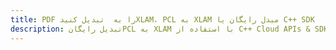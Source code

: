 ---title: PDF را به  تبدیل کنیدXLAM، PCL به XLAM مبدل رایگان یا C++ SDKdescription: تبدیل رایگانPCL به XLAM با استفاده از C++ Cloud APIs & SDK همچنین اسناد PDF را در Cloud ایجاد، ویرایش و رندر کنید.---